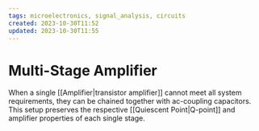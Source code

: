 ```yaml
---
tags: microelectronics, signal_analysis, circuits
created: 2023-10-30T11:52
updated: 2023-10-30T11:55
---
```


# Multi-Stage Amplifier

When a single [[Amplifier|transistor amplifier]] cannot meet all system requirements, they can be chained together with ac-coupling capacitors. This setup preserves the respective [[Quiescent Point|Q-point]] and amplifier properties of each single stage.